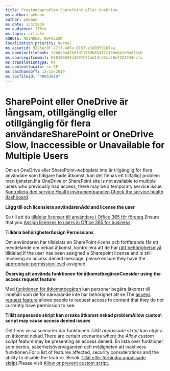 ```yaml
---
title: Prestandaproblem-SharePoint eller OneDrive
ms.author: pebaum
author: pebaum
ms.date: 1/3/2019
ms.audience: ITPro
ms.topic: article
ROBOTS: NOINDEX, NOFOLLOW
localization_priority: Normal
ms.assetid: 9225ec0f-771f-4d7a-8157-e188953107aa
ms.openlocfilehash: 2db0a9442b9fdf1752b654f7c188e641e0a274cb
ms.sourcegitcommit: 0f0186044a3597e42ad14c32ca58e7224344dcfa
ms.translationtype: MT
ms.contentlocale: sv-SE
ms.lasthandoff: 12/15/2019
ms.locfileid: "40053819"
---
```

# <a name="sharepoint-or-onedrive-slow-inaccessible-or-unavailable-for-multiple-users"></a><span data-ttu-id="cf280-102">SharePoint eller OneDrive är långsam, otillgänglig eller otillgänglig för flera användare</span><span class="sxs-lookup"><span data-stu-id="cf280-102">SharePoint or OneDrive Slow, Inaccessible or Unavailable for Multiple Users</span></span>

<span data-ttu-id="cf280-103">Om en OneDrive eller SharePoint-webbplats inte är tillgänglig för flera användare som tidigare hade åtkomst, kan det finnas ett tillfälligt problem med tjänsten.</span><span class="sxs-lookup"><span data-stu-id="cf280-103">If a OneDrive or SharePoint site is not available to multiple users who previously had access, there may be a temporary service issue.</span></span> <span data-ttu-id="cf280-104">[Kontrollera den service Health instrumentpanelen](https://portal.office.com/adminportal/home#/servicehealth).</span><span class="sxs-lookup"><span data-stu-id="cf280-104">[Check the service health dashboard](https://portal.office.com/adminportal/home#/servicehealth).</span></span>

<span data-ttu-id="cf280-105">**Lägg till och licensiera användaren**</span><span class="sxs-lookup"><span data-stu-id="cf280-105">**Add and license the user**</span></span>

<span data-ttu-id="cf280-106">Se till att du [tilldelar licenser till användare i Office 365 för företag](https://docs.microsoft.com/office365/admin/subscriptions-and-billing/assign-licenses-to-users?view=o365-worldwide&amp;tabs=One).</span><span class="sxs-lookup"><span data-stu-id="cf280-106">Ensure that you [Assign licenses to users in Office 365 for business](https://docs.microsoft.com/office365/admin/subscriptions-and-billing/assign-licenses-to-users?view=o365-worldwide&amp;tabs=One).</span></span>


<span data-ttu-id="cf280-107">**Tilldela behörigheter**</span><span class="sxs-lookup"><span data-stu-id="cf280-107">**Assign Permissions**</span></span>

<span data-ttu-id="cf280-108">Om användaren har tilldelats en SharePoint-licens och fortfarande får ett meddelande om nekad åtkomst, kontrollera att de har [rätt behörighetsnivå](https://docs.microsoft.com/sharepoint/understanding-permission-levels) tilldelad.</span><span class="sxs-lookup"><span data-stu-id="cf280-108">If the user has been assigned a Sharepoint license and is still receiving an access denied message, please ensure they have the [appropriate permission level](https://docs.microsoft.com/sharepoint/understanding-permission-levels) assigned.</span></span>

<span data-ttu-id="cf280-109">**Överväg att använda funktionen för åtkomstbegäran**</span><span class="sxs-lookup"><span data-stu-id="cf280-109">**Consider using the access request feature**</span></span>

<span data-ttu-id="cf280-110">Med [funktionen för åtkomstbegäran](https://support.office.com/article/Set-up-and-manage-access-requests-94B26E0B-2822-49D4-929A-8455698654B3) kan personer begära åtkomst till innehåll som de för närvarande inte har behörighet att se.</span><span class="sxs-lookup"><span data-stu-id="cf280-110">The [access request feature](https://support.office.com/article/Set-up-and-manage-access-requests-94B26E0B-2822-49D4-929A-8455698654B3) allows people to request access to content that they do not currently have permission to see.</span></span>

<span data-ttu-id="cf280-111">**Tillåt anpassade skript kan orsaka åtkomst nekad problem**</span><span class="sxs-lookup"><span data-stu-id="cf280-111">**Allow custom script may cause access denied issues**</span></span>

<span data-ttu-id="cf280-112">Det finns vissa scenarier där funktionen *Tillåt anpassade skript* kan utgöra en åtkomst nekad.</span><span class="sxs-lookup"><span data-stu-id="cf280-112">There are certain scenarios where the *Allow custom script* feature may be presenting an access denied.</span></span> <span data-ttu-id="cf280-113">En lista över funktioner som berörs, säkerhetsöverväganden och möjligheten att inaktivera funktionen.</span><span class="sxs-lookup"><span data-stu-id="cf280-113">For a list of features affected, security considerations and the ability to disable the feature.</span></span> <span data-ttu-id="cf280-114">Besök [Tillåt eller förhindra anpassade skript](https://docs.microsoft.com/sharepoint/allow-or-prevent-custom-script).</span><span class="sxs-lookup"><span data-stu-id="cf280-114">Please visit [Allow or prevent custom script](https://docs.microsoft.com/sharepoint/allow-or-prevent-custom-script).</span></span>

